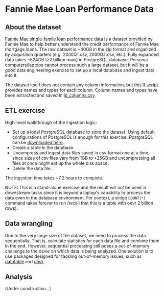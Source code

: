 # Fannie Mae Loan Performance Data

## About the dataset
[Fannie Mae single-family loan performance data](https://capitalmarkets.fanniemae.com/credit-risk-transfer/single-family-credit-risk-transfer/fannie-mae-single-family-loan-performance-data) is a dataset provided by Fannie Mae to help better understand the credit performance of Fannie Mae mortgage loans. The raw dataset is ~40GB in the zip format and organized by acquisition quarters (e.g. 2000Q1.csv, 2000Q2.csv, etc.). Fully expanded data takes ~524GB (>2 billion rows) in PostgreSQL database. Personal computers/laptops cannot process such a large dataset, but it will be a good data engineering exercise to set up a local database and ingest data into it.

The dataset itself does not contain any column information, but this [R script](https://capitalmarkets.fanniemae.com/media/document/zip/FNMA_SF_Loan_Performance_r_Primary.zip) provides names and types for each column. Column names and types have been extracted and saved in [lp_columns.csv](/lp_columns.csv).

## ETL exercise
High-level walkthrough of the ingestion logic:
- Set up a local PostgreSQL database to store the dataset. Using default configurations of PostgreSQL is enough for this exercise. PostgreSQL can be [downloaded here](https://www.postgresql.org/download/).
- Create a table in the database.
- Uncompress and ingest data files saved in csv format one at a time, since sizes of csv files vary from 1GB to >25GB and uncompressing all files at once might eat up the whole disk space.
- Delete the data file.

The ingestion time takes ~7.2 hours to complete.

NOTE: This is a stand-alone exercise and the result will not be used in downstream tasks since it is beyond a laptop's capability to process the data even in the database environment. For context, a sinlge `COUNT(*)` command takes forever to run (recall that this is a table with oevr 2 billion rows).

## Data wrangling
Due to the very large size of the dataset, we need to process the data sequentially. That is, calculate statistics for each data file and combine them in the end. However, sequential processing still poses a out-of-memory challenge to the devie on which data is being analyzed. One solution is to use packages designed for tackling out-of-memory issues, such as [datatable](https://github.com/h2oai/datatable) and [dask](https://github.com/dask/dask).

## Analysis
(Under construction...)
